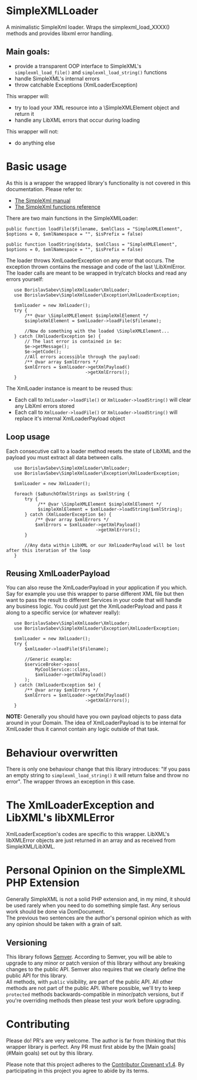# SimpleXMLLoader
  A minimalistic SimpleXml loader. Wraps the simplexml_load_XXXX() methods and provides libxml error handling. 

## Main goals:
  - provide a transparent OOP interface to SimpleXML's `simplexml_load_file()` and `simplexml_load_string()` functions
  - handle SimpleXML's internal errors
  - throw catchable Exceptions (XmlLoaderException)

  This wrapper will:
   - try to load your XML resource into a \SimpleXMLElement object and return it
   - handle any LibXML errors that occur during loading

  This wrapper will not: 
   - do anything else

# Basic usage
  As this is a wrapper the wrapped library's functionality is not covered in this documentation. Please refer to:  
  - [The SimpleXml manual](http://php.net/manual/en/book.simplexml.php)
  - [The SimpleXml functions reference](http://php.net/manual/en/ref.simplexml.php)
  
  There are two main functions in the SimpleXMlLoader:
  ```
  public function loadFile($filename, $xmlClass = "SimpleXMLElement", $options = 0, $xmlNamespace = "", $isPrefix = false)
  
  public function loadString($data, $xmlClass = "SimpleXMLElement", $options = 0, $xmlNamespace = "", $isPrefix = false)
  ```
 
  The loader throws XmlLoaderException on any error that occurs. The exception thrown contains the message and code of the last \LibXmlError. The loader calls are meant to be wrapped in try/catch blocks and read any errors yourself: 
```
   use BorislavSabev\SimpleXmlLoader\XmlLoader;
   use BorislavSabev\SimpleXmlLoader\Exception\XmlLoaderException;

   $xmlLoader = new XmlLoader();
   try {
       /** @var \SimpleXMLElement $simpleXmlElement */
       $simpleXmlElement = $xmlLoader->loadFile($filename);
       
       //Now do something with the loaded \SimpleXMLElement...
   } catch (XmlLoaderException $e) {
       // The last error is contained in $e:
       $e->getMessage();
       $e->getCode();
       //All errors accessible through the payload:
       /** @var array $xmlErrors */
       $xmlErrors = $xmlLoader->getXmlPayload()
                              ->getXmlErrors();
   }
```

  The XmlLoader instance is meant to be reused thus:
  - Each call to `XmlLoader->loadFile()` or `XmlLoader->loadString()` will clear any LibXml errors stored
  - Each call to `XmlLoader->loadFile()` or `XmlLoader->loadString()`  will replace it's internal XmlLoaderPayload object

## Loop usage
  Each consecutive call to a loader method resets the state of LibXML and the payload you must extract all data between calls.

```
   use BorislavSabev\SimpleXmlLoader\XmlLoader;
   use BorislavSabev\SimpleXmlLoader\Exception\XmlLoaderException;

   $xmlLoader = new XmlLoader();
   
   foreach ($aBunchOfXmlStrings as $xmlString {
       try {
            /** @var \SimpleXMLElement $simpleXmlElement */
            $simpleXmlElement = $xmlLoader->loadString($xmlString);
       } catch (XmlLoaderException $e) {
           /** @var array $xmlErrors */
           $xmlErrors = $xmlLoader->getXmlPayload()
                                  ->getXmlErrors();
       }
       
       //Any data within LibXML or our XmlLoaderPayload will be lost after this iteration of the loop
   }
```

## Reusing XmlLoaderPayload
  You can also reuse the XmlLoaderPayload in your application if you which. Say for example you use this wrapper to parse different XML file but then want to pass the result to different Services in your code that will handle any business logic. You could just get the XmlLoaderPayload and pass it along to a specific service (or whatever really):
    
```
   use BorislavSabev\SimpleXmlLoader\XmlLoader;
   use BorislavSabev\SimpleXmlLoader\Exception\XmlLoaderException;

   $xmlLoader = new XmlLoader();
   try {
       $xmlLoader->loadFile($filename);

       //Generic example:
       $serviceBroker->pass(
           MyCoolService::class,
           $xmlLoader->getXmlPayload()
       );
   } catch (XmlLoaderException $e) {
       /** @var array $xmlErrors */
       $xmlErrors = $xmlLoader->getXmlPayload()
                              ->getXmlErrors();
   }
```
  **NOTE:** Generally you should have you own payload objects to pass data around in your Domain. The idea of XmlLoaderPayload is to be internal for XmlLoader thus it cannot contain any logic outside of that task.

# Behaviour overwritten
  There is only one behaviour change that this library introduces: "If you pass an empty string to `simplexml_load_string()` it will return false and throw no error". The wrapper throws an exception in this case.

# The XmlLoaderException and LibXML's libXMLError
  XmlLoaderException's codes are specific to this wrapper.
  LibXML's libXMLError objects are just returned in an array and as received from SimpleXML/LibXML. 

# Personal Opinion on the SimpleXML PHP Extension
  Generally SimpleXML is not a solid PHP extension and, in my mind, it should be used rarely when you need to do something simple fast. Any serious work should be done via DomDocument.   
  The previous two sentences are the author's personal opinion which as with any opinion should be taken with a grain of salt.

## Versioning
  This library follows [Semver](http://semver.org). According to Semver, you will be able to upgrade to any minor or patch version of this library without any breaking changes to the public API. Semver also requires that we clearly define the public API for this library.  
  All methods, with `public` visibility, are part of the public API. All other methods are not part of the public API. Where possible, we'll try to keep `protected` methods backwards-compatible in minor/patch versions, but if you're overriding methods then please test your work before upgrading.

# Contributing
  Please do! PR's are very welcome. The author is far from thinking that this wrapper library is perfect.
  Any PR must first abide by the [Main goals](#Main goals) set out by this library.

  Please note that this project adheres to the [Contributor Covenant v1.4](http://contributor-covenant.org/). By participating in this project you agree to abide by its terms.